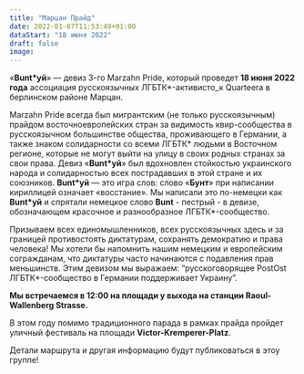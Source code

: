 ```yaml
---
title: "Марцан Прайд"
date: 2022-01-07T11:53:49+01:00
dataStart: "18 июня 2022"
draft: false
image:
---
```

«**Bunt\*уй**» — девиз 3-го Marzahn Pride, который проведет **18 июня 2022 года** ассоциация русскоязычных ЛГБТК\*-активисто_к Quarteera в берлинском районе Марцан.

Marzahn Pride всегда был мигрантским (не только русскоязычным) прайдом восточноевропейских стран за видимость квир-сообщества в русскоязычном большинстве общества, проживающего в Германии, а также знаком солидарности со всеми ЛГБТК\* людьми в Восточном регионе, которые не могут выйти на улицу в своих родных странах за свои права. Девиз «**Bunt\*уй**» был вдохновлен стойкостью украинского народа и солидарностью всех пострадавших в этой стране и их союзников. **Bunt\*уй** — это игра слов: слово «**Бунт**» при написании кириллицей означает «восстание». Мы написали это по-немецки как **Bunt*уй** и спрятали немецкое слово **Bunt** - пестрый - в девизе, обозначающем красочное и разнообразное ЛГБТК*-сообщество.

Призываем всех единомышленников, всех русскоязычных здесь и за границей противостоять диктатурам, сохранять демократию и права человека! Мы хотели бы напомнить нашим немецким и европейским согражданам, что диктатуры часто начинаются с подавления прав меньшинств. Этим девизом мы выражаем: “русскоговорящее PostOst ЛГБТК\*-сообщество в Германии поддерживает Украину”.

**Мы встречаемся в 12:00 на площади у выхода на станции Raoul-Wallenberg Strasse\.**

В этом году помимо традиционного парада в рамках прайда пройдет уличный фестиваль на площади **Victor-Kremperer-Platz**.

Детали маршрута и другая информацию будут публиковаться в этоу группе!
